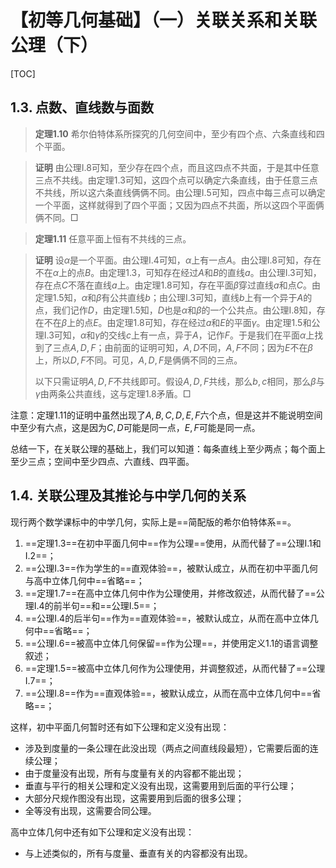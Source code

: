 # 【初等几何基础】（一）关联关系和关联公理（下）

[TOC]

## 1.3. 点数、直线数与面数

> **定理1.10**  希尔伯特体系所探究的几何空间中，至少有四个点、六条直线和四个平面。

> **证明** 由公理I.8可知，至少存在四个点，而且这四点不共面，于是其中任意三点不共线。由定理1.3可知，这四个点可以确定六条直线，由于任意三点不共线，所以这六条直线俩俩不同。由公理I.5可知，四点中每三点可以确定一个平面，这样就得到了四个平面；又因为四点不共面，所以这四个平面俩俩不同。$\Box$

> **定理1.11** 任意平面上恒有不共线的三点。

> **证明** 设$\alpha$是一个平面。由公理I.4可知，$\alpha$上有一点$A$。由公理I.8可知，存在不在$\alpha$上的点$B$。由定理1.3，可知存在经过$A$和$B$的直线$a$。由公理I.3可知，存在点$C$不落在直线$a$上。由定理1.8可知，存在平面$\beta$穿过直线$a$和点$C$。由定理1.5知，$\alpha$和$\beta$有公共直线$b$；由公理I.3可知，直线$b$上有一个异于$A$的点，我们记作$D$，由定理1.5知，$D$也是$\alpha$和$\beta$的一个公共点。由公理I.8知，存在不在$\beta$上的点$E$。由定理1.8可知，存在经过$a$和$E$的平面$\gamma$。由定理1.5和公理I.3可知，$\alpha$和$\gamma$的交线$c$上有一点，异于$A$，记作$F$。于是我们在平面$\alpha$上找到了三点$A,D,F$；由前面的证明可知，$A,D$不同，$A,F$不同；因为$E$不在$\beta$上，所以$D,F$不同。可见，$A,D,F$是俩俩不同的三点。
>
> 以下只需证明$A,D,F$不共线即可。假设$A,D,F$共线，那么$b,c$相同，那么$\beta$与$\gamma$由两条公共直线，这与定理1.8矛盾。$\Box$

注意：定理1.11的证明中虽然出现了$A,B,C,D,E,F$六个点，但是这并不能说明空间中至少有六点，这是因为$C,D$可能是同一点，$E,F$可能是同一点。

总结一下，在关联公理的基础上，我们可以知道：每条直线上至少两点；每个面上至少三点；空间中至少四点、六直线、四平面。

## 1.4. 关联公理及其推论与中学几何的关系

现行两个数学课标中的中学几何，实际上是==简配版的希尔伯特体系==。

1. ==定理1.3==在初中平面几何中==作为公理==使用，从而代替了==公理I.1和I.2==；
2. ==公理I.3==作为学生的==直观体验==，被默认成立，从而在初中平面几何与高中立体几何中==省略==；
3. ==定理1.7==在高中立体几何中作为公理使用，并修改叙述，从而代替了==公理I.4的前半句==和==公理I.5==；
4. ==公理I.4的后半句==作为==直观体验==，被默认成立，从而在高中立体几何中==省略==；
5. ==公理I.6==被高中立体几何保留==作为公理==，并使用定义1.1的语言调整叙述；
6. ==定理1.5==被高中立体几何作为公理使用，并调整叙述，从而代替了==公理I.7==；
7. ==公理I.8==作为==直观体验==，被默认成立，从而在高中立体几何中==省略==；

这样，初中平面几何暂时还有如下公理和定义没有出现：

- 涉及到度量的一条公理在此没出现（两点之间直线段最短），它需要后面的连续公理；
- 由于度量没有出现，所有与度量有关的内容都不能出现；
- 垂直与平行的相关公理和定义没有出现，这需要用到后面的平行公理；
- 大部分尺规作图没有出现，这需要用到后面的很多公理；
- 全等没有出现，这需要合同公理。

高中立体几何中还有如下公理和定义没有出现：

- 与上述类似的，所有与度量、垂直有关的内容都没有出现。

